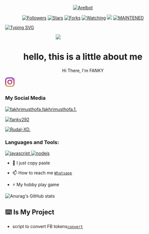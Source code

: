 </p>
<p align="center">
<a href="#"><img title="Arelbot" src="https://img.shields.io/badge/Termux Whatsapp Bot-green?colorA=%23ff0000&colorB=%23017e40&style=for-the-badge"></a>
<p align="center">
<a href="https://github.com/Rudal-XD/followers"><img title="Followers" src="https://img.shields.io/github/followers/Rudal-XD?color=blue&style=flat-square"></a>
<a href="https://github.com/Rudal-XD/termux-whatsapp-bot/stargazers/"><img title="Stars" src="https://img.shields.io/github/stars/Rudal-XD/termux-whatsapp-bot?color=red&style=flat-square"></a>
<a href="https://github.com/Rudal-XD/termux-whatsapp-bot/network/members"><img title="Forks" src="https://img.shields.io/github/forks/Rudal-XD/termux-whatsapp-bot?color=red&style=flat-square"></a>
<a href="https://github.com/Rudal-XD/termux-whatsapp-bot/watchers"><img title="Watching" src="https://img.shields.io/github/watchers/Rudal-XD/termux-whatsapp-bot?label=Watchers&color=blue&style=flat-square"></a>
<a href="https://hits.seeyoufarm.com"><img src="https://hits.seeyoufarm.com/api/count/incr/badge.svg?url=https%3A%2F%2Fgithub.com%2FRudal-XD%2Ftermux-whatsapp-bot&count_bg=%2379C83D&title_bg=%23555555&icon=probot.svg&icon_color=%2300FF6D&title=hits&edge_flat=false"/></a>
<a href="#"><img title="MAINTENED" src="https://img.shields.io/badge/MAINTENED-YES-blue.svg"></a>


<p align="center">



[![Typing SVG](https://readme-typing-svg.herokuapp.com?color=%23FF0000&lines=WELCOME+TO+MY+GITHUB+Rudal-XD)](https://git.io/typing-svg)



<img src="https://telegra.ph/file/f2af590bc17f309b46dc2.jpg" width="35%" style="margin-left: auto;margin-right: auto;display: block;">
</p>

<h1 align='center'>hello, this is a little about me</h1>

<p align='center'>Hi There, I'm FANKY</p>

<p align='center'>


<a href="https://instagram.com/fanky292"><img height="30" src="https://github.com/ArugaZ/ArugaZ/blob/main/images/instagram.svg?raw=true"></a>&nbsp;&nbsp;

</p>

<h3 align="left">My Social Media  </h3>

<p align="left">

<a href="https://www.facebook.com/fakhrimusthofa.fakhrimusthofa.1" target="blank"><img align="center" src="https://cdn.jsdelivr.net/npm/simple-icons@3.0.1/icons/facebook.svg" alt="fakhrimusthofa.fakhrimusthofa.1." height="30" width="40" /></a>&nbsp;&nbsp;

<a href="https://instagram.com/fanky292" target="blank"><img align="center" src="https://cdn.jsdelivr.net/npm/simple-icons@3.0.1/icons/instagram.svg" alt="fanky292" height="30" width="40" /></a>&nbsp;&nbsp;

<a href="https://wa.me/62895386194665" target="blank"><img align="center" src="https://cdn.jsdelivr.net/npm/simple-icons@3.0.1/icons/whatsapp.svg" alt="Rudal-XD." height="30" width="40" /></a>&nbsp;&nbsp;


</p>

<h3 align="left">Languages and Tools:</h3>

<p align="left"> <a href="https://developer.mozilla.org/en-US/docs/Web/JavaScript" target="_blank"> <img src="https://img.shields.io/badge/-JavaScript-black?style=flat-square&logo=javascript" alt="javascript" width="40" height="40"/> </a> <a href="https://nodejs.org" target="_blank"> <img src="https://img.shields.io/badge/-Node.js-black?style=flat-square&logo=Node.js" alt="nodejs" width="40" height="40"/> </a> </p>

- 🤝 I just copy paste

- 📫 How to reach me  [`Whatsapp`](https://wa.me/62895386194665?text=halo+bang)

- ⚡ My hobby play game


![Anurag's GitHub stats](https://github-readme-stats.vercel.app/api?username=Rudal-XD&show_icons=true&theme=aura)


## ⌨️ Is My Project
* script to convert FB tokens[`convert`](https://github.com/Rudal-XD/convert)
